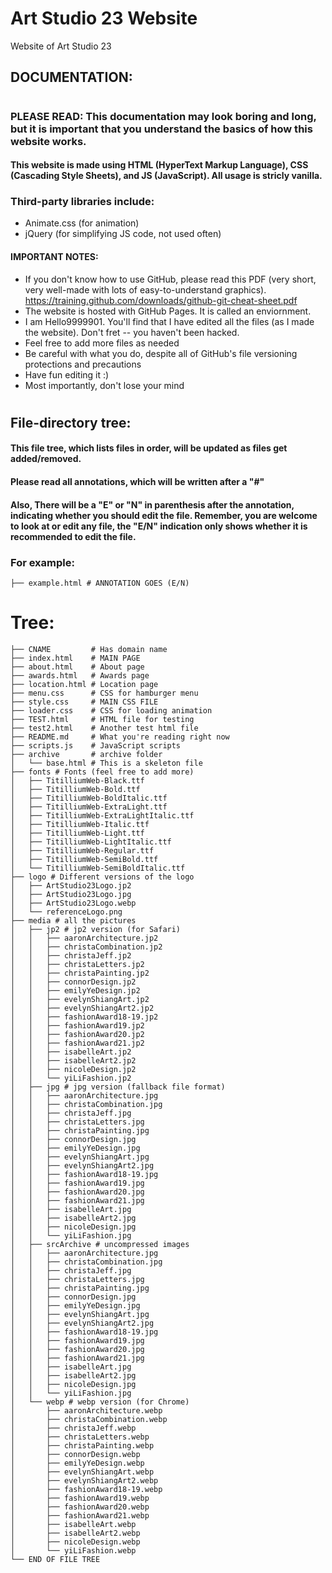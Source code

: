 # Art Studio 23 Website
Website of Art Studio 23

## DOCUMENTATION:
#
### PLEASE READ: This documentation may look boring and long, but it is important that you understand the basics of how this website works.

#### This website is made using HTML (HyperText Markup Language), CSS (Cascading Style Sheets), and JS (JavaScript). All usage is stricly vanilla.

### Third-party libraries include:
 - Animate.css (for animation)
 - jQuery (for simplifying JS code, not used often)

#### IMPORTANT NOTES:
 - If you don't know how to use GitHub, please read this PDF (very short, very well-made with lots of easy-to-understand graphics). https://training.github.com/downloads/github-git-cheat-sheet.pdf
 - The website is hosted with GitHub Pages. It is called an enviornment.
 - I am Hello9999901. You'll find that I have edited all the files (as I made the website). Don't fret -- you haven't been hacked.
 - Feel free to add more files as needed
 - Be careful with what you do, despite all of GitHub's file versioning protections and precautions
 - Have fun editing it :)
 - Most importantly, don't lose your mind

#

## File-directory tree:
#### This file tree, which lists files in order, will be updated as files get added/removed.
#### Please read all annotations, which will be written after a "#"
#### Also, There will be a "E" or "N" in parenthesis after the annotation, indicating whether you should edit the file. Remember, you are welcome to look at or edit any file, the "E/N" indication only shows whether it is recommended to edit the file.

### For example:
```
├── example.html # ANNOTATION GOES (E/N)
```
# Tree:
```
├── CNAME         # Has domain name
├── index.html    # MAIN PAGE
├── about.html    # About page
├── awards.html   # Awards page
├── location.html # Location page
├── menu.css      # CSS for hamburger menu 
├── style.css     # MAIN CSS FILE
├── loader.css    # CSS for loading animation
├── TEST.html     # HTML file for testing
├── test2.html    # Another test html file
├── README.md     # What you're reading right now
├── scripts.js    # JavaScript scripts
├── archive       # archive folder
│   └── base.html # This is a skeleton file
├── fonts # Fonts (feel free to add more)
│   ├── TitilliumWeb-Black.ttf
│   ├── TitilliumWeb-Bold.ttf
│   ├── TitilliumWeb-BoldItalic.ttf
│   ├── TitilliumWeb-ExtraLight.ttf
│   ├── TitilliumWeb-ExtraLightItalic.ttf
│   ├── TitilliumWeb-Italic.ttf
│   ├── TitilliumWeb-Light.ttf
│   ├── TitilliumWeb-LightItalic.ttf
│   ├── TitilliumWeb-Regular.ttf
│   ├── TitilliumWeb-SemiBold.ttf
│   └── TitilliumWeb-SemiBoldItalic.ttf
├── logo # Different versions of the logo
│   ├── ArtStudio23Logo.jp2
│   ├── ArtStudio23Logo.jpg
│   ├── ArtStudio23Logo.webp
│   └── referenceLogo.png
├── media # all the pictures
│   ├── jp2 # jp2 version (for Safari)
│   │   ├── aaronArchitecture.jp2
│   │   ├── christaCombination.jp2
│   │   ├── christaJeff.jp2
│   │   ├── christaLetters.jp2
│   │   ├── christaPainting.jp2
│   │   ├── connorDesign.jp2
│   │   ├── emilyYeDesign.jp2
│   │   ├── evelynShiangArt.jp2
│   │   ├── evelynShiangArt2.jp2
│   │   ├── fashionAward18-19.jp2
│   │   ├── fashionAward19.jp2
│   │   ├── fashionAward20.jp2
│   │   ├── fashionAward21.jp2
│   │   ├── isabelleArt.jp2
│   │   ├── isabelleArt2.jp2
│   │   ├── nicoleDesign.jp2
│   │   └── yiLiFashion.jp2
│   ├── jpg # jpg version (fallback file format)
│   │   ├── aaronArchitecture.jpg
│   │   ├── christaCombination.jpg
│   │   ├── christaJeff.jpg
│   │   ├── christaLetters.jpg
│   │   ├── christaPainting.jpg
│   │   ├── connorDesign.jpg
│   │   ├── emilyYeDesign.jpg
│   │   ├── evelynShiangArt.jpg
│   │   ├── evelynShiangArt2.jpg
│   │   ├── fashionAward18-19.jpg
│   │   ├── fashionAward19.jpg
│   │   ├── fashionAward20.jpg
│   │   ├── fashionAward21.jpg
│   │   ├── isabelleArt.jpg
│   │   ├── isabelleArt2.jpg
│   │   ├── nicoleDesign.jpg
│   │   └── yiLiFashion.jpg
│   ├── srcArchive # uncompressed images
│   │   ├── aaronArchitecture.jpg
│   │   ├── christaCombination.jpg
│   │   ├── christaJeff.jpg
│   │   ├── christaLetters.jpg
│   │   ├── christaPainting.jpg
│   │   ├── connorDesign.jpg
│   │   ├── emilyYeDesign.jpg
│   │   ├── evelynShiangArt.jpg
│   │   ├── evelynShiangArt2.jpg
│   │   ├── fashionAward18-19.jpg
│   │   ├── fashionAward19.jpg
│   │   ├── fashionAward20.jpg
│   │   ├── fashionAward21.jpg
│   │   ├── isabelleArt.jpg
│   │   ├── isabelleArt2.jpg
│   │   ├── nicoleDesign.jpg
│   │   └── yiLiFashion.jpg
│   └── webp # webp version (for Chrome)
│       ├── aaronArchitecture.webp
│       ├── christaCombination.webp
│       ├── christaJeff.webp
│       ├── christaLetters.webp
│       ├── christaPainting.webp
│       ├── connorDesign.webp
│       ├── emilyYeDesign.webp
│       ├── evelynShiangArt.webp
│       ├── evelynShiangArt2.webp
│       ├── fashionAward18-19.webp
│       ├── fashionAward19.webp
│       ├── fashionAward20.webp
│       ├── fashionAward21.webp
│       ├── isabelleArt.webp
│       ├── isabelleArt2.webp
│       ├── nicoleDesign.webp
│       └── yiLiFashion.webp
└── END OF FILE TREE
```

